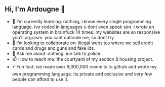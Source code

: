## Hi, I'm Ardougne 👋

- 🌱 I’m currently learning: nothing, i know every single programming language. ive coded in languages u dont even speak son. i wrote an operating system in brainfuck 14 times. my websites are so responsive you'll orgrasm.  you cant outcode me, so dont try.
- 👯 I’m looking to collaborate on: illegal websites where we sell credit cards and drugs and guns and fake ids.
- 💬 Ask me about: nothing. ion talk to police.
- 📫 How to reach me: the courtyard of my section 8 housing project.
- ⚡ Fun fact: ive made over 9,000,000 commits to github and wrote my own programming language. its private and exclusive and very few people can afford to use it.

